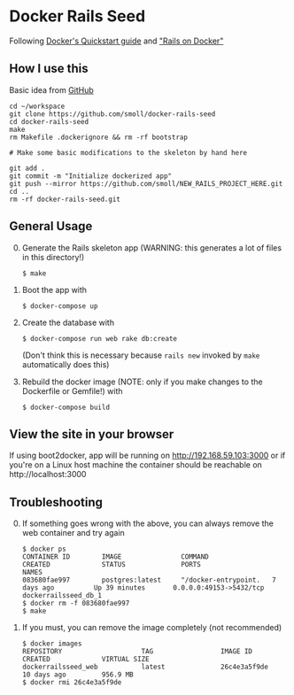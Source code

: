 # Docker Rails Seed

Following [Docker's Quickstart guide](https://docs.docker.com/compose/rails/) and ["Rails on Docker"](https://robots.thoughtbot.com/rails-on-docker)

## How I use this

Basic idea from [GitHub](https://help.github.com/articles/duplicating-a-repository/)

```
cd ~/workspace
git clone https://github.com/smoll/docker-rails-seed
cd docker-rails-seed
make
rm Makefile .dockerignore && rm -rf bootstrap

# Make some basic modifications to the skeleton by hand here

git add .
git commit -m "Initialize dockerized app"
git push --mirror https://github.com/smoll/NEW_RAILS_PROJECT_HERE.git
cd ..
rm -rf docker-rails-seed.git
```

## General Usage

0. Generate the Rails skeleton app (WARNING: this generates a lot of files in this directory!)

    ```
    $ make
    ```

0. Boot the app with

    ```
    $ docker-compose up
    ```

0. Create the database with

    ```
    $ docker-compose run web rake db:create
    ```

    (Don't think this is necessary because `rails new` invoked by `make` automatically does this)

0. Rebuild the docker image (NOTE: only if you make changes to the Dockerfile or Gemfile!) with

    ```
    $ docker-compose build
    ```

## View the site in your browser

If using boot2docker, app will be running on http://192.168.59.103:3000 or if you're on a Linux host machine the container should be reachable on http://localhost:3000

## Troubleshooting

0. If something goes wrong with the above, you can always remove the web container and try again

    ```
    $ docker ps
    CONTAINER ID        IMAGE               COMMAND                CREATED             STATUS              PORTS                     NAMES
    083680fae997        postgres:latest     "/docker-entrypoint.   7 days ago          Up 39 minutes       0.0.0.0:49153->5432/tcp   dockerrailsseed_db_1
    $ docker rm -f 083680fae997
    $ make
    ```

0. If you must, you can remove the image completely (not recommended)

    ```
    $ docker images
    REPOSITORY                    TAG                 IMAGE ID            CREATED             VIRTUAL SIZE
    dockerrailsseed_web           latest              26c4e3a5f9de        10 days ago         956.9 MB
    $ docker rmi 26c4e3a5f9de
    ```
